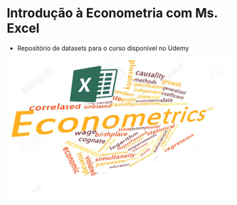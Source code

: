 # Introdução à Econometria com Ms. Excel

- Repositório de datasets para o curso disponível no Udemy

![](econometriaexcel.png)
